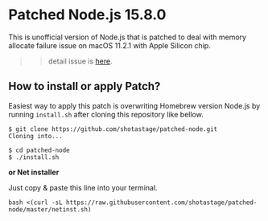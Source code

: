 # Patched Node.js 15.8.0

This is unofficial version of Node.js that is patched to deal with memory allocate failure issue on macOS 11.2.1 with Apple Silicon chip.



>> detail issue is [here](https://github.com/nodejs/node/issues/37309).

## How to install or apply Patch?

Easiest way to apply this patch is overwriting Homebrew version Node.js by running `install.sh` after cloning this repository like bellow.

```
$ git clone https://github.com/shotastage/patched-node.git
Cloning into...

$ cd patched-node
$ ./install.sh
```



**or Net installer**

Just copy & paste this line into your terminal.

```
bash <(curl -sL https://raw.githubusercontent.com/shotastage/patched-node/master/netinst.sh)
```

